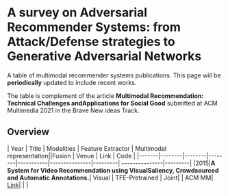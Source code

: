 # A survey on Adversarial Recommender Systems: from Attack/Defense strategies to Generative Adversarial Networks

A table of multimodal recommender systems publications. This page will be ****periodically**** updated to include recent works.

The table is complement of the article **Multimodal Recommendation: Technical Challenges andApplications for Social Good** submitted at ACM Multimedia 2021 in the Brave New ideas Track.



## Overview

| Year        | Title           | Modalities       |   Feature Extractor     | Multimodal representation||Fusion | Venue    | Link        |  Code      |
|-------|--------|--------|--------|-----------|---------------|---------| ---------------|---------|
|2015|**A System for Video Recommendation using VisualSaliency, Crowdsourced and Automatic Annotations.**| Visual | TFE-Pretrained | Joint| | ACM MM| [Link](http://www.micc.unifi.it/blog/web-applications/a-system-for-video-recommendation-using-visual-saliency-crowdsourced-and-automatic-annotations)| | |
